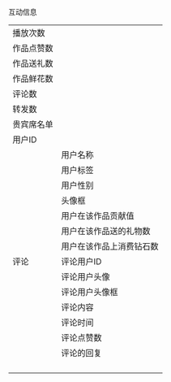 





互动信息

|  |  |
| :--- | :--- |
|播放次数|||15613123||作品点赞数|||125156156||作品送礼数|||156156||作品鲜花数|||123566||评论数|||123156||转发数|||12315661||贵宾席名单|用户ID||2132|||用户头像||2132.png|||用户名称||DIEL|||用户标签||90后，摇滚|||用户性别||男|||头像框||头像框20.png|||用户在该作品贡献值||4515615|||用户在该作品送的礼物数||215152|||用户在该作品上消费钻石数||12533||评论|评论用户ID||1511|||评论用户头像||1511.png|||评论用户头像框||头像框112.png|||评论内容||好听|||评论时间||41764.5416666667|||评论点赞数|||||评论的回复|评论用户ID|1511||||评论用户头像|1511.png||||评论用户头像框|头像框112.png||||评论内容|好听||||评论时间|2014/5/5  13:00:00|